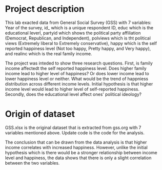 # Project description
This lab exacted data from General Social Survey (GSS) with 7 variables: Year of the survey, id_ which is a unique respondent ID, 
educ which is the educational leverl, partyid which shows the political party affiliation (Democrat, Republican, and Independent), polviews which is tht
political views (Extremely liberal to Extremely conservative), happy which is the self reported happiness level (Not too happy, Pretty happy, and Very happy), and realinc which is the real family income. 

The project was inteded to show three research questions. First, is family income affectedt the self reported happiness level. Does higher family income lead to higher level of happiness?
Or does lower income lead to lower happiness level or neither. What would be the trend of happniess distribution across different income levels. 
Initial hypothesis is that higher income level would lead to higher level of self-reported happiness. Secondly,
does the educational level affect ones' political ideology? 

# Origin of dataset
GSS.xlsx is the original dataset that is extracted from gss.org with 7 variables mentioned above. Update code is the 
code for the analysis.


The conclusion that can be drawn from the data analysis is that higher income correlates with increased happiness. However,
unlike the initial hypothesis which is there would be a stronger relationship between income level and happiness, the data
shows that there is only a slight correlation between the two variables. 
